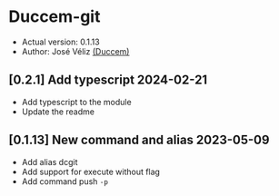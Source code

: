 # Duccem-git

- Actual version: 0.1.13
- Author: José Véliz [(Duccem)](https://github.com/Duccem)

## [0.2.1] Add typescript 2024-02-21

- Add typescript to the module
- Update the readme

## [0.1.13] New command and alias 2023-05-09

- Add alias dcgit
- Add support for execute without flag
- Add command push ```-p```
